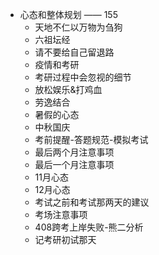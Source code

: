 





- 心态和整体规划 —— 155
  - 天地不仁以万物为刍狗
  - 六祖坛经
  - 请不要给自己留退路
  - 疫情和考研
  - 考研过程中会忽视的细节
  - 放松娱乐&打鸡血
  - 劳逸结合
  - 暑假的心态
  - 中秋国庆
  - 考前提醒-答题规范-模拟考试
  - 最后两个月注意事项
  - 最后一个月注意事项
  - 11月心态
  - 12月心态
  - 考试之前和考试那两天的建议
  - 考场注意事项
  - 408跨考上岸失败-熊二分析
  - 记考研初试那天

  




